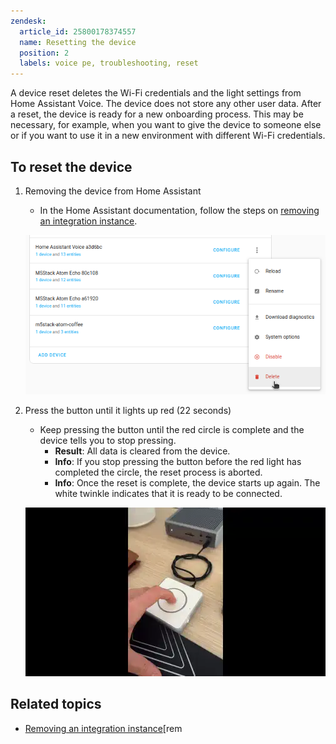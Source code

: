 ```yaml
---
zendesk:
  article_id: 25800178374557
  name: Resetting the device
  position: 2
  labels: voice pe, troubleshooting, reset
---
```


A device reset deletes the Wi-Fi credentials and the light settings from Home Assistant Voice. The device does not store any other user data. After a reset, the device is ready for a new onboarding process. This may be necessary, for example, when you want to give the device to someone else or if you want to use it in a new environment with different Wi-Fi credentials.

## To reset the device

1. Removing the device from Home Assistant
   - In the Home Assistant documentation, follow the steps on [removing an integration instance](https://www.home-assistant.io/common-tasks/general/#removing-an-integration-instance).

    ![Screenshot showing where to remove the integration](/static/img/voice-pe/voice_delete_integration_instance.png)

2. Press the button until it lights up red (22 seconds)
   - Keep pressing the button until the red circle is complete and the device tells you to stop pressing.
     - **Result**: All data is cleared from the device.
     - **Info**: If you stop pressing the button before the red light has completed the circle, the reset process is aborted.
     - **Info**: Once the reset is complete, the device starts up again. The white twinkle indicates that it is ready to be connected.

    ![Clip showing how to start the reset process by pressing the central button](/static/img/voice-pe/voice_reset_v2_480.webp)

## Related topics

- [Removing an integration instance](https://www.home-assistant.io/common-tasks/general/#removing-an-integration-instance)[rem